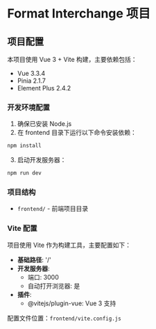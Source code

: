 # Format Interchange 项目

## 项目配置
本项目使用 Vue 3 + Vite 构建，主要依赖包括：
- Vue 3.3.4
- Pinia 2.1.7
- Element Plus 2.4.2

### 开发环境配置
1. 确保已安装 Node.js
2. 在 frontend 目录下运行以下命令安装依赖：
```bash
npm install
```

3. 启动开发服务器：
```bash
npm run dev
```

### 项目结构
- `frontend/` - 前端项目目录

### Vite 配置
项目使用 Vite 作为构建工具，主要配置如下：

- **基础路径**: '/'
- **开发服务器**:
  - 端口: 3000
  - 自动打开浏览器: 是
- **插件**: 
  - @vitejs/plugin-vue: Vue 3 支持

配置文件位置：`frontend/vite.config.js`